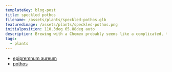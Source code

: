 ```yaml
---
templateKey: blog-post
title: speckled pothos
filename: /assets/plants/speckled-pothos.glb
featuredimage: /assets/plants/speckled-pothos.png
initialposition: 110.3deg 65.88deg auto
description: Brewing with a Chemex probably seems like a complicated, time-consuming ordeal, but once you get used to the process, it becomes a soothing ritual that's worth the effort every time.
tags:
  - plants
---
```

- [epipremnum aureum](https://en.wikipedia.org/wiki/Epipremnum_aureum)
- [pothos](https://www.thespruce.com/pothos-an-easy-to-grow-houseplant-1403154)